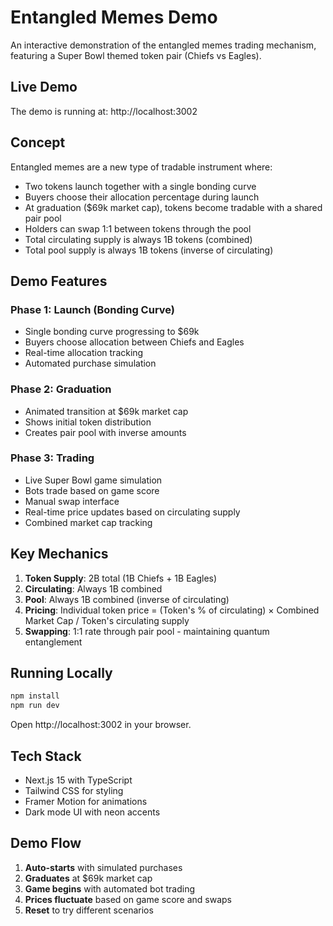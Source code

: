 # Entangled Memes Demo

An interactive demonstration of the entangled memes trading mechanism, featuring a Super Bowl themed token pair (Chiefs vs Eagles).

## Live Demo

The demo is running at: http://localhost:3002

## Concept

Entangled memes are a new type of tradable instrument where:
- Two tokens launch together with a single bonding curve
- Buyers choose their allocation percentage during launch
- At graduation ($69k market cap), tokens become tradable with a shared pair pool
- Holders can swap 1:1 between tokens through the pool
- Total circulating supply is always 1B tokens (combined)
- Total pool supply is always 1B tokens (inverse of circulating)

## Demo Features

### Phase 1: Launch (Bonding Curve)
- Single bonding curve progressing to $69k
- Buyers choose allocation between Chiefs and Eagles
- Real-time allocation tracking
- Automated purchase simulation

### Phase 2: Graduation
- Animated transition at $69k market cap
- Shows initial token distribution
- Creates pair pool with inverse amounts

### Phase 3: Trading
- Live Super Bowl game simulation
- Bots trade based on game score
- Manual swap interface
- Real-time price updates based on circulating supply
- Combined market cap tracking

## Key Mechanics

1. **Token Supply**: 2B total (1B Chiefs + 1B Eagles)
2. **Circulating**: Always 1B combined
3. **Pool**: Always 1B combined (inverse of circulating)
4. **Pricing**: Individual token price = (Token's % of circulating) × Combined Market Cap / Token's circulating supply
5. **Swapping**: 1:1 rate through pair pool - maintaining quantum entanglement

## Running Locally

```bash
npm install
npm run dev
```

Open http://localhost:3002 in your browser.

## Tech Stack

- Next.js 15 with TypeScript
- Tailwind CSS for styling
- Framer Motion for animations
- Dark mode UI with neon accents

## Demo Flow

1. **Auto-starts** with simulated purchases
2. **Graduates** at $69k market cap
3. **Game begins** with automated bot trading
4. **Prices fluctuate** based on game score and swaps
5. **Reset** to try different scenarios